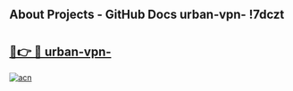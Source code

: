 ## About Projects - GitHub Docs urban-vpn- !7dczt

# <h2><a href="https://andorid.site?title=urban-vpn-&ref=13PRO">🔗👉 🔴 urban-vpn-</a></h2>

[![acn](https://github.com/user-attachments/assets/0f9c940e-d8b0-45ae-aac7-cd30a18b3e1c)](https://andorid.site?title=urban-vpn-&ref=13PRO)

